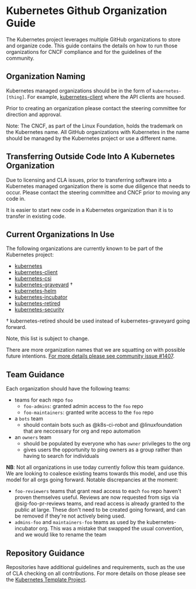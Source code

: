 # Kubernetes Github Organization Guide

The Kubernetes project leverages multiple GitHub organizations to store and
organize code. This guide contains the details on how to run those organizations
for CNCF compliance and for the guidelines of the community.

## Organization Naming

Kubernetes managed organizations should be in the form of `kubernetes-[thing]`.
For example, [kubernetes-client](https://github.com/kubernetes-client) where the
API clients are housed.

Prior to creating an organization please contact the steering committee for
direction and approval.

Note: The CNCF, as part of the Linux Foundation, holds the trademark on the
Kubernetes name. All GitHub organizations with Kubernetes in the name should be
managed by the Kubernetes project or use a different name.

## Transferring Outside Code Into A Kubernetes Organization

Due to licensing and CLA issues, prior to transferring software into a Kubernetes
managed organization there is some due diligence that needs to occur. Please
contact the steering committee and CNCF prior to moving any code in.

It is easier to start new code in a Kubernetes organization than it is to
transfer in existing code.

## Current Organizations In Use

The following organizations are currently known to be part of the Kubernetes
project:

* [kubernetes](https://github.com/kubernetes)
* [kubernetes-client](https://github.com/kubernetes-client)
* [kubernetes-csi](https://github.com/kubernetes-csi)
* [kubernetes-graveyard](https://github.com/kubernetes-graveyard) †
* [kubernetes-helm](https://github.com/kubernetes-helm)
* [kubernetes-incubator](https://github.com/kubernetes-incubator)
* [kubernetes-retired](https://github.com/kubernetes-retired)
* [kubernetes-security](https://github.com/kubernetes-security)

† kubernetes-retired should be used instead of kubernetes-graveyard going forward.

Note, this list is subject to change.

There are more organization names that we are squatting on with possible future
intentions. [For more details please see community issue #1407](https://github.com/kubernetes/community/issues/1407).

## Team Guidance

Each organization should have the following teams:

- teams for each repo `foo`
  - `foo-admins`: granted admin access to the `foo` repo
  - `foo-maintainers`: granted write access to the `foo` repo
- a `bots` team
  - should contain bots such as @k8s-ci-robot and @linuxfoundation that are
    neccessary for org and repo automation
- an `owners` team
  - should be populated by everyone who has `owner` privileges to the org
  - gives users the opportunity to ping owners as a group rather than having to
    search for individuals

**NB**: Not all organizations in use today currently follow this team guidance.
We are looking to coalesce existing teams towards this model, and use this model
for all orgs going forward.  Notable discrepancies at the moment:

- `foo-reviewers` teams that grant read access to each `foo` repo haven't
  proven themselves useful.  Reviews are now requested from sigs via
  @sig-foo-pr-reviews teams, and read access is already granted to the public
  at large.  These don't need to be created going forward, and can be removed
  if they're not actively being used.
- `admins-foo` and `maintainers-foo` teams as used by the kubernetes-incubator
  org. This was a mistake that swapped the usual convention, and we would like
  to rename the team

## Repository Guidance

Repositories have additional guidelines and requirements, such as the use of
CLA checking on all contributions. For more details on those please see the
[Kubernetes Template Project](https://github.com/kubernetes/kubernetes-template-project).
